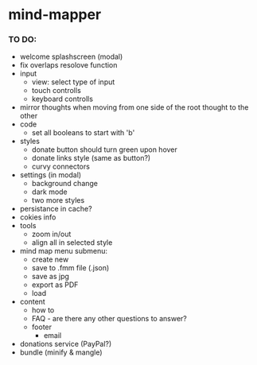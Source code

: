 # mind-mapper

### TO DO:
- welcome splashscreen (modal)
- fix overlaps resolove function
- input
    - view: select type of input
    - touch controlls
    - keyboard controlls
- mirror thoughts when moving from one side of the root thought to the other
- code
    - set all booleans to start with 'b'
- styles
    - donate button should turn green upon hover
    - donate links style (same as button?)
    - curvy connectors
- settings (in modal)
    - background change
    - dark mode
    - two more styles
- persistance in cache?
- cokies info
- tools
    - zoom in/out
    - align all in selected style
- mind map menu submenu:
    - create new
    - save to .fmm file (.json)
    - save as jpg
    - export as PDF
    - load
- content
    - how to
    - FAQ - are there any other questions to answer?
    - footer
        - email
- donations service (PayPal?)
- bundle (minify & mangle)
